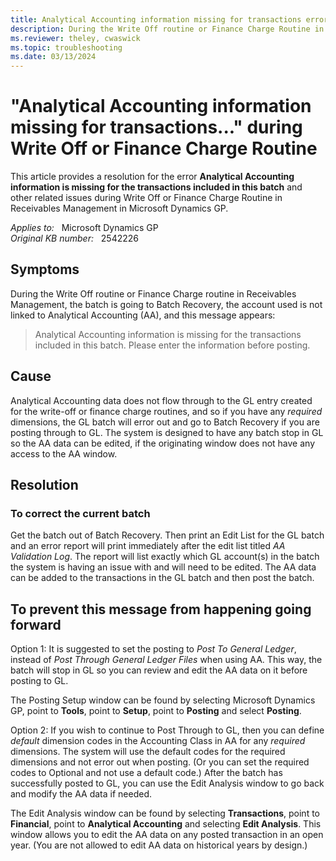 ```yaml
---
title: Analytical Accounting information missing for transactions error
description: During the Write Off routine or Finance Charge Routine in Receivables Management, the batch is going to Batch Recovery, the account used is not linked to Analytical Accounting. Provides a resolution.
ms.reviewer: theley, cwaswick
ms.topic: troubleshooting
ms.date: 03/13/2024
---
```

# "Analytical Accounting information missing for transactions..." during Write Off or Finance Charge Routine

This article provides a resolution for the error **Analytical Accounting information is missing for the transactions included in this batch** and other related issues during Write Off or Finance Charge Routine in Receivables Management in Microsoft Dynamics GP.

_Applies to:_ &nbsp; Microsoft Dynamics GP  
_Original KB number:_ &nbsp; 2542226

## Symptoms

During the Write Off routine or Finance Charge routine in Receivables Management, the batch is going to Batch Recovery, the account used is not linked to Analytical Accounting (AA), and this message appears:

> Analytical Accounting information is missing for the transactions included in this batch. Please enter the information before posting.

## Cause

Analytical Accounting data does not flow through to the GL entry created for the write-off or finance charge routines, and so if you have any *required* dimensions, the GL batch will error out and go to Batch Recovery if you are posting through to GL. The system is designed to have any batch stop in GL so the AA data can be edited, if the originating window does not have any access to the AA window.

## Resolution

### To correct the current batch

Get the batch out of Batch Recovery. Then print an Edit List for the GL batch and an error report will print immediately after the edit list titled *AA Validation Log*. The report will list exactly which GL account(s) in the batch the system is having an issue with and will need to be edited. The AA data can be added to the transactions in the GL batch and then post the batch.

## To prevent this message from happening going forward

Option 1: It is suggested to set the posting to *Post To General Ledger*, instead of *Post Through General Ledger Files* when using AA. This way, the batch will stop in GL so you can review and edit the AA data on it before posting to GL.

The Posting Setup window can be found by selecting Microsoft Dynamics GP, point to **Tools**, point to **Setup**, point to **Posting** and select **Posting**.

Option 2: If you wish to continue to Post Through to GL, then you can define *default* dimension codes in the Accounting Class in AA for any *required* dimensions. The system will use the default codes for the required dimensions and not error out when posting. (Or you can set the required codes to Optional and not use a default code.) After the batch has successfully posted to GL, you can use the Edit Analysis window to go back and modify the AA data if needed.

The Edit Analysis window can be found by selecting **Transactions**, point to **Financial**, point to **Analytical Accounting** and selecting **Edit Analysis**. This window allows you to edit the AA data on any posted transaction in an open year. (You are not allowed to edit AA data on historical years by design.)
